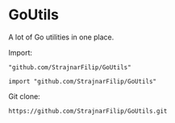 # GoUtils
A lot of Go utilities in one place.

Import:
```
"github.com/StrajnarFilip/GoUtils"
```

```
import "github.com/StrajnarFilip/GoUtils"
```

Git clone:
```
https://github.com/StrajnarFilip/GoUtils.git
```
